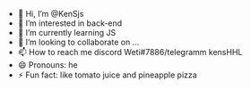 - 👋 Hi, I’m @KenSjs
- 👀 I’m interested in back-end
- 🌱 I’m currently learning JS
- 💞️ I’m looking to collaborate on ...
- 📫 How to reach me discord Weti#7886/telegramm kensHHL
- 😄 Pronouns: he
- ⚡ Fun fact: like tomato juice and pineapple pizza

<!---
KenSjs/KenSjs is a ✨ special ✨ repository because its `README.md` (this file) appears on your GitHub profile.
You can click the Preview link to take a look at your changes.
--->
